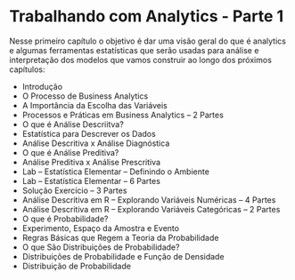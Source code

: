 # Trabalhando com Analytics - Parte 1

Nesse primeiro capítulo o objetivo é dar uma visão geral do que é analytics e algumas ferramentas estatísticas que serão usadas para análise e interpretação dos modelos que vamos construir ao longo dos próximos capítulos:

<ul>
  <li>Introdução</li>
  <li>O Processo de Business Analytics</li>
  <li>A Importância da Escolha das Variáveis</li>
  <li>Processos e Práticas em Business Analytics – 2 Partes</li>
  <li>O que é Análise Descriitva?</li>
  <li>Estatística para Descrever os Dados</li>
  <li>Análise Descritiva x Análise Diagnóstica</li>
  <li>O que é Análise Preditiva?</li>
  <li>Análise Preditiva x Análise Prescritiva</li>
  <li>Lab – Estatística Elementar – Definindo o Ambiente</li>
  <li>Lab – Estatística Elementar – 6 Partes</li>
  <li>Solução Exercício – 3 Partes</li>
  <li>Análise Descritiva em R – Explorando Variáveis Numéricas – 4 Partes</li>
  <li>Análise Descritiva em R – Explorando Variáveis Categóricas – 2 Partes</li>
  <li>O que é Probabilidade?</li>
  <li>Experimento, Espaço da Amostra e Evento</li>
  <li>Regras Básicas que Regem a Teoria da Probabilidade</li>
  <li>O que São Distribuições de Probabilidade?</li>
  <li>Distribuições de Probabilidade e Função de Densidade</li>
  <li>Distribuição de Probabilidade</li>
</u>